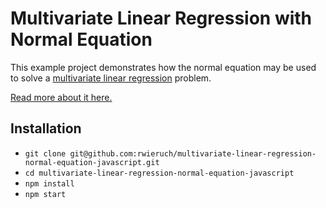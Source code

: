 # Multivariate Linear Regression with Normal Equation

This example project demonstrates how the normal equation may be used to solve a [multivariate linear regression](http://en.wikipedia.org/wiki/Linear_regression) problem.

[Read more about it here.](https://www.robinwieruch.de/multivariate-linear-regression-normal-equation-javascript/)

## Installation

* `git clone git@github.com:rwieruch/multivariate-linear-regression-normal-equation-javascript.git`
* `cd multivariate-linear-regression-normal-equation-javascript`
* `npm install`
* `npm start`
